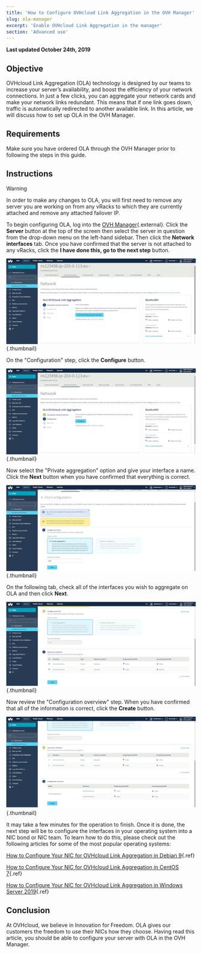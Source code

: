 ```yaml
---
title: 'How to Configure OVHcloud Link Aggregation in the OVH Manager'
slug: ola-manager
excerpt: 'Enable OVHcloud Link Aggregation in the manager'
section: 'Advanced use'
---
```


**Last updated October 24th, 2019**

## Objective

OVHcloud Link Aggregation (OLA) technology is designed by our teams to increase your server’s availability, and boost the efficiency of your network connections. In just a few clicks, you can aggregate your network cards and make your network links redundant. This means that if one link goes down, traffic is automatically redirected to another available link. In this article, we will discuss how to set up OLA in the OVH Manager.

## Requirements

Make sure you have ordered OLA through the OVH Manager prior to following the steps in this guide.

## Instructions

> [!warning]
>
> In order to make any changes to OLA, you will first need to remove any server you are working on from any vRacks to which they are currently attached and remove any attached failover IP.
>

To begin configuring OLA, log into the [OVH Manager](https://www.ovh.com/manager/){.external}.  Click the **Server** button at the top of the screen then select the server in question from the drop-down menu on the left-hand sidebar. Then click the **Network interfaces** tab. Once you have confirmed that the server is not attached to any vRacks, click the **I have done this, go to the next step** button. 

![network interfaces](images/network_interfaces.png){.thumbnail}

On the "Configuration" step, click the **Configure** button.

![configure](images/configure.png){.thumbnail}

Now select the "Private aggregation" option and give your interface a name. Click the **Next** button when you have confirmed that everything is correct.

![private aggregation](images/private_aggregation.png){.thumbnail}

On the following tab, check all of the interfaces you wish to aggregate on OLA and then click **Next**.

![interface select](images/interface_select.png){.thumbnail}

Now review the "Configuration overview" step. When you have confirmed that all of the information is correct, click the **Create** button.

![overview](images/overview.png){.thumbnail}

It may take a few minutes for the operation to finish. Once it is done, the next step will be to configure the interfaces in your operating system into a NIC bond or NIC team. To learn how to do this, please check out the following articles for some of the most popular operating systems:

[How to Configure Your NIC for OVHcloud Link Aggregation in Debian 9](https://docs.ovh.com/gb/en/dedicated/ola-debian9/){.ref}

[How to Configure Your NIC for OVHcloud Link Aggregation in CentOS 7](https://docs.ovh.com/gb/en/dedicated/ola-centos7/){.ref}

[How to Configure Your NIC for OVHcloud Link Aggregation in Windows Server 2019](https://docs.ovh.com/gb/en/dedicated/ola-w2k19/){.ref}

## Conclusion

At OVHcloud, we believe in Innovation for Freedom. OLA gives our customers the freedom to use their NICs how they choose. Having read this article, you should be able to configure your server with OLA in the OVH Manager. 
